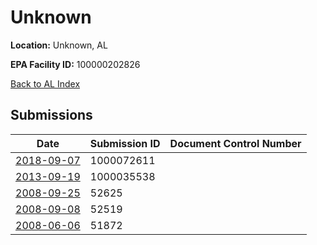# Unknown

**Location:** Unknown, AL

**EPA Facility ID:** 100000202826

[Back to AL Index](../../index.md)

## Submissions

| Date | Submission ID | Document Control Number |
|------|--------------|-------------------------|
| [2018-09-07](submissions/1000072611.md) | 1000072611 |  |
| [2013-09-19](submissions/1000035538.md) | 1000035538 |  |
| [2008-09-25](submissions/52625.md) | 52625 |  |
| [2008-09-08](submissions/52519.md) | 52519 |  |
| [2008-06-06](submissions/51872.md) | 51872 |  |
